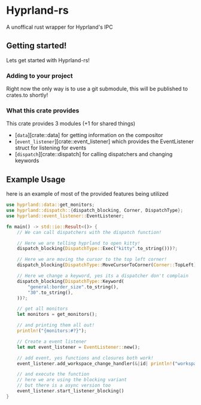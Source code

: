 # Hyprland-rs

A unoffical rust wrapper for Hyprland's IPC

## Getting started!

Lets get started with Hyprland-rs!

### Adding to your project

Right now the only way is to use a git submodule, this will be published to crates.to shortly!

### What this crate provides

This crate provides 3 modules (+1 for shared things)
 - [`data`][crate::data] for getting information on the compositor
 - [`event_listener`][crate::event_listener] which provides the EventListener struct for listening for events
 - [`dispatch`][crate::dispatch] for calling dispatchers and changing keywords

## Example Usage

here is an example of most of the provided features being utilized

```rust
use hyprland::data::get_monitors;
use hyprland::dispatch::{dispatch_blocking, Corner, DispatchType};
use hyprland::event_listener::EventListener;

fn main() -> std::io::Result<()> {
	// We can call dispatchers with the dispatch function!

	// Here we are telling hyprland to open kitty!
	dispatch_blocking(DispatchType::Exec("kitty".to_string()))?;

	// Here we are moving the cursor to the top left corner!
	dispatch_blocking(DispatchType::MoveCursorToCorner(Corner::TopLeft))?;

	// Here we change a keyword, yes its a dispatcher don't complain
	dispatch_blocking(DispatchType::Keyword(
		"general:border_size".to_string(),
		"30".to_string(),
	))?;

	// get all monitors
	let monitors = get_monitors();

	// and printing them all out!
	println!("{monitors:#?}");

	// Create a event listener
	let mut event_listener = EventListener::new();

	// add event, yes functions and closures both work!
	event_listener.add_workspace_change_handler(&|id| println!("workspace changed to {id:#?}"));

	// and execute the function
	// here we are using the blocking variant
	// but there is a async version too
	event_listener.start_listener_blocking()
}
```
